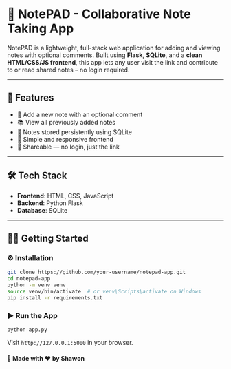 
# 📝 NotePAD - Collaborative Note Taking App

NotePAD is a lightweight, full-stack web application for adding and viewing notes with optional comments. Built using **Flask**, **SQLite**, and a **clean HTML/CSS/JS frontend**, this app lets any user visit the link and contribute to or read shared notes – no login required.

---

## 🚀 Features

- 🧠 Add a new note with an optional comment
- 📚 View all previously added notes
- 📂 Notes stored persistently using SQLite
- 🎨 Simple and responsive frontend
- 🔗 Shareable — no login, just the link

---

## 🛠️ Tech Stack

- **Frontend**: HTML, CSS, JavaScript
- **Backend**: Python Flask
- **Database**: SQLite

---

## 🧑‍💻 Getting Started

### ⚙️ Installation

```bash
git clone https://github.com/your-username/notepad-app.git
cd notepad-app
python -m venv venv
source venv/bin/activate  # or venv\Scripts\activate on Windows
pip install -r requirements.txt

```
### ▶️ Run the App
```python app.py```

Visit ```http://127.0.0.1:5000``` in your browser.

#### 🧠 Made with ❤️ by Shawon

